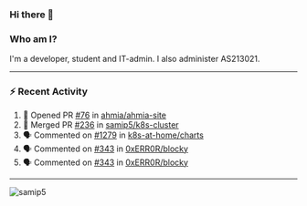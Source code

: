 ### Hi there 👋

### Who am I?
I'm a developer, student and IT-admin. I also administer AS213021.

---
### :zap: Recent Activity
<!--START_SECTION:activity-->
1. 💪 Opened PR [#76](https://github.com/ahmia/ahmia-site/pull/76) in [ahmia/ahmia-site](https://github.com/ahmia/ahmia-site)
2. 🎉 Merged PR [#236](https://github.com/samip5/k8s-cluster/pull/236) in [samip5/k8s-cluster](https://github.com/samip5/k8s-cluster)
3. 🗣 Commented on [#1279](https://github.com/k8s-at-home/charts/issues/1279) in [k8s-at-home/charts](https://github.com/k8s-at-home/charts)
4. 🗣 Commented on [#343](https://github.com/0xERR0R/blocky/issues/343) in [0xERR0R/blocky](https://github.com/0xERR0R/blocky)
5. 🗣 Commented on [#343](https://github.com/0xERR0R/blocky/issues/343) in [0xERR0R/blocky](https://github.com/0xERR0R/blocky)
<!--END_SECTION:activity-->
---

<img align="center" src="https://github-readme-stats.vercel.app/api?username=samip5&show_icons=true" alt="samip5" />
